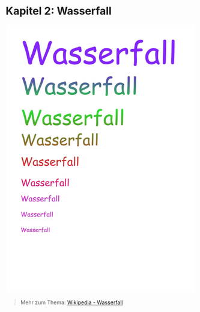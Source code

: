 # Kapitel 2: Wasserfall

![Wasserfall](../images/buch-wasserfall-2.jpg)

> Mehr zum Thema: [Wikipedia - Wasserfall](https://de.wikipedia.org/wiki/Wasserfall)

